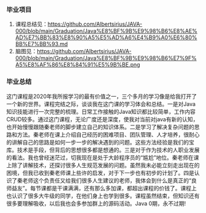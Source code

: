### 毕业项目

1. 课程总结见：https://github.com/Albertsirius/JAVA-000/blob/main/Graduation/Java%E8%BF%9B%E9%98%B6%E8%AE%AD%E7%BB%83%E8%90%A5%E5%AD%A6%E4%B9%A0%E6%80%BB%E7%BB%93.md
2. 脑图见：https://github.com/Albertsirius/JAVA-000/blob/main/Graduation/Java%E8%BF%9B%E9%98%B6%E7%9F%A5%E8%AF%86%E8%84%91%E5%9B%BE.png



### 毕业总结

这门课程是2020年我所报学习的最有价值之一，三个多月的学习像是给我打开了一个新的世界。课程完结之际，谈谈我在这门课的学习体会和总结。一是对Java知识技能进行一次完整的梳理。日常工作接触的Java知识都比较简单，工作内容CRUD较多。通过这门课程，无论广度还是深度，使我对当前对java有新的认知，也开始慢慢跟随秦老师的脚步建立自己的知识体系。二是学习了解决复杂问题的思路和方法。秦老师在课上介绍自己经历的困难项目、团队管理、人才培养，很耐心的讲解自己的思路是如何一步一步的解决遇到的问题。这些方法经验是我们的宝库。技术是手段，但背后的思想很多都是想通的。三是对于作为技术的人职业发展的看法。我也曾经迷茫过，切我现在是处于大龄程序员的“尴尬”地位。秦老师在课上除了讲解技术，还探讨很多人生规范发展的问题。虽然我未必能立刻走出现在的困境，但我已收到秦老师课上些许的启发，对于下一步也有初步的计划了。四是认识了秦老师这个负责任又给我们很多人生建议的老师，我体会到什么是真正的“良师益友”。每节课都是干课满满，还有那么多加课，都超出课程的价钱了。课程上也认识了很多大牛级的同学，在他们身上也学到很多。课程虽然结束，但知识还有很多要理解吸收，以后我也会多参加群上的源码活动。Java 0期，永不过期!